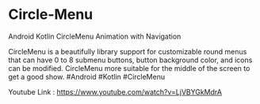 # Circle-Menu

Android Kotlin CircleMenu Animation with Navigation

CircleMenu is a beautifully library support for customizable round menus that can have 0 to 8 submenu buttons, button background color, and icons can be modified. CircleMenu more suitable for the middle of the screen to get a good show.
#Android #Kotlin #CircleMenu

Youtube Link : https://www.youtube.com/watch?v=LjVBYGkMdrA
